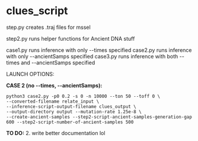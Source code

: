 # clues_script
step.py creates .traj files for mssel 

step2.py runs helper functions for Ancient DNA stuff 

case1.py runs inference with only --times specified 
case2.py runs inference with only --ancientSamps specified
case3.py runs inference with both --times and --ancientSamps specified

LAUNCH OPTIONS:

**CASE 2 (no --times, --ancientSamps):**
~~~
python3 case2.py -p0 0.2 -s 0 -n 10000 --ton 50 --toff 0 \
--converted-filename relate_input \
--inference-script-output-filename clues_output \
--output-directory output --mutation-rate 1.25e-8 \
--create-ancient-samples --step2-script-ancient-samples-generation-gap 600 --step2-script-number-of-ancient-samples 500
~~~

**TO DO:**
2. write better documentation lol
